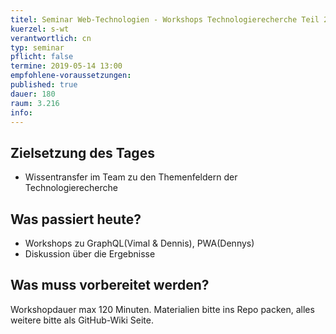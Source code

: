 ```yaml
---
titel: Seminar Web-Technologien - Workshops Technologierecherche Teil 2
kuerzel: s-wt
verantwortlich: cn
typ: seminar
pflicht: false
termine: 2019-05-14 13:00
empfohlene-voraussetzungen: 
published: true
dauer: 180
raum: 3.216
info: 
---
```


## Zielsetzung des Tages
- Wissentransfer im Team zu den Themenfeldern der Technologierecherche

## Was passiert heute?
- Workshops zu GraphQL(Vimal & Dennis), PWA(Dennys)
- Diskussion über die Ergebnisse

## Was muss vorbereitet werden?
Workshopdauer max 120 Minuten. Materialien bitte ins Repo packen, alles weitere bitte als GitHub-Wiki Seite.
